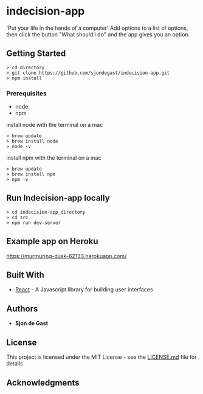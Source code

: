 # indecision-app

'Put your life in the hands of a computer'
Add options to a list of options, then click the button "What should i do" and the app gives you an option.


## Getting Started

```
> cd directory
> git clone https://github.com/sjondegast/indecision-app.git
> npm install
```

### Prerequisites

- node
- npm

install node with the terminal on a mac
```
> brew update
> brew install node
> node -v
```
install npm with the terminal on a mac
```
> brew update
> brew install npm
> npm -v
```

## Run Indecision-app locally

```
> cd indecision-app_directory
> cd src
> npm run dev-server
```
## Example app on Heroku

https://murmuring-dusk-62133.herokuapp.com/


## Built With

* [React](http://www.dropwizard.io/1.0.2/docs/) - A Javascript library for building user interfaces

## Authors

* **Sjon de Gast** 

## License

This project is licensed under the MIT License - see the [LICENSE.md](LICENSE.md) file for details

## Acknowledgments
